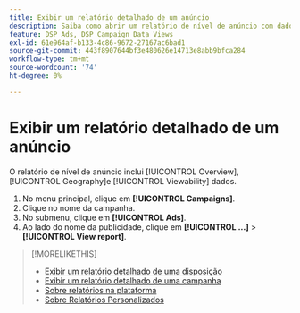 ```yaml
---
title: Exibir um relatório detalhado de um anúncio
description: Saiba como abrir um relatório de nível de anúncio com dados de Visão geral, Geografia e Visualização.
feature: DSP Ads, DSP Campaign Data Views
exl-id: 61e964af-b133-4c86-9672-27167ac6bad1
source-git-commit: 443f8907644bf3e480626e14713e8abb9bfca284
workflow-type: tm+mt
source-wordcount: '74'
ht-degree: 0%

---
```


# Exibir um relatório detalhado de um anúncio

O <!--legacy --> relatório de nível de anúncio inclui [!UICONTROL Overview], [!UICONTROL Geography]e [!UICONTROL Viewability] dados.

1. No menu principal, clique em **[!UICONTROL Campaigns]**.
1. Clique no nome da campanha.
1. No submenu, clique em **[!UICONTROL Ads]**.
1. Ao lado do nome da publicidade, clique em  **[!UICONTROL ...]** > **[!UICONTROL View report]**.

>[!MORELIKETHIS]
>
>* [Exibir um relatório detalhado de uma disposição](/help/dsp/campaign-management/placements/placement-view-report.md)
>* [Exibir um relatório detalhado de uma campanha](/help/dsp/campaign-management/campaigns/campaign-view-report.md)
>* [Sobre relatórios na plataforma](/help/dsp/campaign-management/reports/campaign-reports-about.md)
>* [Sobre Relatórios Personalizados](/help/dsp/reports/report-about.md)

